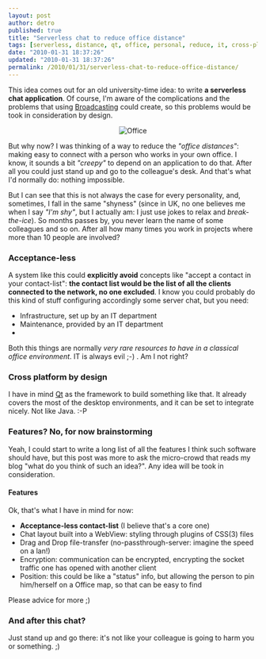 ```yaml
---
layout: post
author: detro
published: true
title: "Serverless chat to reduce office distance"
tags: [serverless, distance, qt, office, personal, reduce, it, cross-platform, idea, chat, english, brainstorm, utility]
date: "2010-01-31 18:37:26"
updated: "2010-01-31 18:37:26"
permalink: /2010/01/31/serverless-chat-to-reduce-office-distance/
---
```


This idea comes out for an old university-time idea: to write <strong>a serverless chat application</strong>. Of course, I'm aware of the complications and the problems that using <a href="http://en.wikipedia.org/wiki/Broadcast_address">Broadcasting</a> could create, so this problems would be took in consideration by design.

<div align="center">
<img src="http://hof.povray.org/images/bigthumb/office-13.jpg" alt="Office" />
</div>

But why now? I was thinking of a way to reduce the <em>"office distances"</em>: making easy to connect with a person who works in your own office. I know, it sounds a bit <em>"creepy"</em> to depend on an application to do that. After all you could just stand up and go to the colleague's desk. And that's what I'd normally do: nothing impossible.

But I can see that this is not always the case for every personality, and, sometimes, I fall in the same "shyness" (since in UK, no one believes me when I say <em>"I'm shy"</em>, but I actually am: I just use jokes to relax and <em>break-the-ice</em>). So months passes by, you never learn the name of some colleagues and so on. After all how many times you work in projects where more than 10 people are involved?

<h3>Acceptance-less</h3>
A system like this could <strong>explicitly avoid</strong> concepts like "accept a contact in your contact-list": <strong>the contact list would be the list of all the clients connected to the network, no one excluded</strong>. I know you could probably do this kind of stuff configuring accordingly some server chat, but you need:
<ul>
<li>Infrastructure, set up by an IT department</li>
<li>Maintenance, provided by an IT department<li>
</ul>

Both this things are normally <em>very rare resources to have in a classical office environment</em>. IT is always evil ;-) . Am I not right?

<h3>Cross platform by design</h3>
I have in mind <a href="http://qt.nokia.com">Qt</a> as the framework to build something like that. It already covers the most of the desktop environments, and it can be set to integrate nicely. Not like Java. :-P

<h3>Features? No, for now brainstorming</h3>
Yeah, I could start to write a long list of all the features I think such software should have, but this post was more to ask the micro-crowd that reads my blog "what do you think of such an idea?". Any idea will be took in consideration.

<h4>Features</h4>
Ok, that's what I have in mind for now:
<ul>
<li><strong>Acceptance-less contact-list</strong> (I believe that's a core one)</li>
<li>Chat layout built into a WebView: styling through plugins of CSS(3) files</li>
<li>Drag and Drop file-transfer (no-passthrough-server: imagine the speed on a lan!)</li>
<li>Encryption: communication can be encrypted, encrypting the socket traffic one has opened with another client</li>
<li>Position: this could be like a "status" info, but allowing the person to pin him/herself on a Office map, so that can be easy to find</li>
</ul>

Please advice for more ;)

<h3>And after this chat?</h3>
Just stand up and go there: it's not like your colleague is going to harm you or something. ;)

